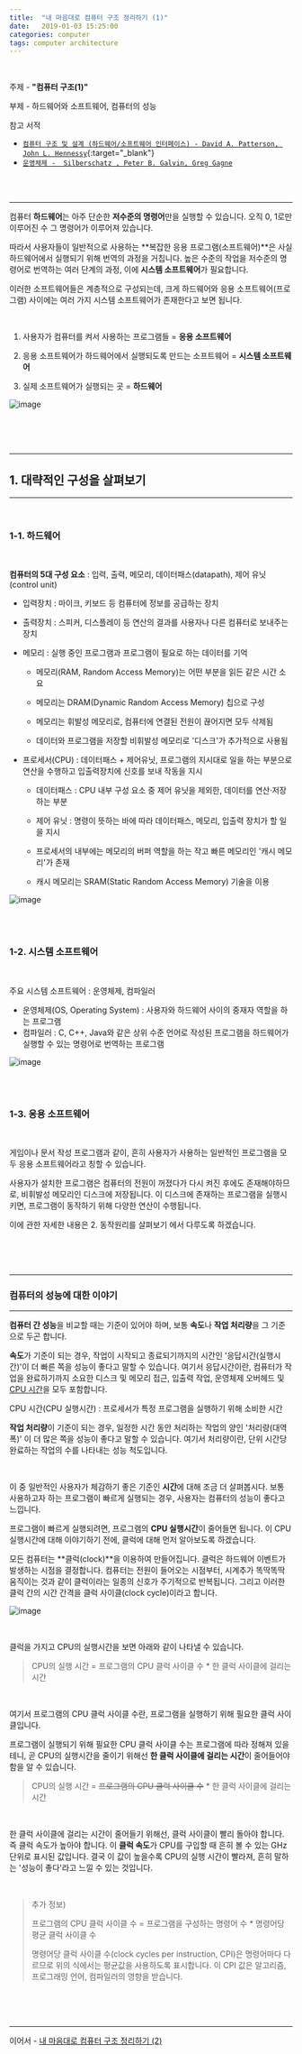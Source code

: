 ```yaml
---
title:  "내 마음대로 컴퓨터 구조 정리하기 (1)"
date:   2019-01-03 15:25:00
categories: computer
tags: computer architecture
---
```


<br>

주제 - **"컴퓨터 구조(1)"**  

부제 - 하드웨어와 소프트웨어, 컴퓨터의 성능

참고 서적

- [`컴퓨터 구조 및 설계 (하드웨어/소프트웨어 인터페이스) - David A. Patterson, John L. Hennessy`](http://www.kyobobook.co.kr/product/detailViewKor.laf?ejkGb=KOR&mallGb=KOR&barcode=9788964212134&orderClick=LAG&Kc=){:target="_blank"}
- [`운영체제 -  Silberschatz , Peter B. Galvin, Greg Gagne`](http://www.kyobobook.co.kr/product/detailViewKor.laf?ejkGb=KOR&mallGb=KOR&barcode=9788998886813&orderClick=LAG&Kc=)

<br><br>

---

컴퓨터 **하드웨어**는 아주 단순한 **저수준의 명령어**만을 실행할 수 있습니다.  오직 0, 1로만 이루어진 수 그 명령어가 이루어져 있습니다.  

따라서 사용자들이 일반적으로 사용하는 **복잡한 응용 프로그램(소프트웨어)**은 사실 하드웨어에서 실행되기 위해 번역의 과정을 거칩니다. 높은 수준의 작업을 저수준의 명령어로 번역하는 여러 단계의 과정, 이에 **시스템 소프트웨어**가 필요합니다.

이러한 소프트웨어들은 계층적으로 구성되는데, 크게 하드웨어와 응용 소프트웨어(프로그램) 사이에는 여러 가지 시스템 소프트웨어가 존재한다고 보면 됩니다.  

<br>

1. 사용자가 컴퓨터를 켜서 사용하는 프로그램들 = **응용 소프트웨어**

2. 응용 소프트웨어가 하드웨어에서 실행되도록 만드는 소프트웨어 = **시스템 소프트웨어**

3. 실제 소프트웨어가 실행되는 곳 = **하드웨어**  


![image](https://user-images.githubusercontent.com/23413819/50676311-084cb000-1037-11e9-8cde-aefd07499927.png)

<br><br><br>

---

## 1. 대략적인 구성을 살펴보기

---

<br>

### 1-1. 하드웨어

<br>

**컴퓨터의 5대 구성 요소** : 입력, 출력, 메모리, 데이터패스(datapath), 제어 유닛(control unit)  

* 입력장치 : 마이크, 키보드 등 컴퓨터에 정보를 공급하는 장치

* 출력장치 : 스피커, 디스플레이 등 연산의 결과를 사용자나 다른 컴퓨터로 보내주는 장치

* 메모리 : 실행 중인 프로그램과 프로그램이 필요로 하는 데이터를 기억

  - 메모리(RAM, Random Access Memory)는 어떤 부분을 읽든 같은 시간 소요

  - 메모리는 DRAM(Dynamic Random Access Memory) 칩으로 구성

  - 메모리는 휘발성 메모리로, 컴퓨터에 연결된 전원이 끊어지면 모두 삭제됨

  - 데이터와 프로그램을 저장할 비휘발성 메모리로 '디스크'가 추가적으로 사용됨

* 프로세서(CPU) : 데이터패스 + 제어유닛, 프로그램의 지시대로 일을 하는 부분으로 연산을 수행하고 입출력장치에 신호를 보내 작동을 지시

  * 데이터패스 : CPU 내부 구성 요소 중 제어 유닛을 제외한, 데이터를 연산·저장하는 부분

  * 제어 유닛 : 명령이 뜻하는 바에 따라 데이터패스, 메모리, 입출력 장치가 할 일을 지시
  * 프로세서의 내부에는 메모리의 버퍼 역할을 하는 작고 빠른 메모리인 '캐시 메모리'가 존재
  * 캐시 메모리는 SRAM(Static Random Access Memory) 기술을 이용

![image](https://user-images.githubusercontent.com/23413819/50676297-f4a14980-1036-11e9-95c4-3a7923cebf00.png)

<br><br>

### 1-2. 시스템 소프트웨어

<br>

주요 시스템 소프트웨어 : 운영체제, 컴파일러

- 운영체제(OS, Operating System) : 사용자와 하드웨어 사이의 중재자 역할을 하는 프로그램
- 컴파일러 : C, C++, Java와 같은 상위 수준 언어로 작성된 프로그램을 하드웨어가 실행할 수 있는 명령어로 번역하는 프로그램

![image](https://user-images.githubusercontent.com/23413819/50676340-303c1380-1037-11e9-95eb-7bbc154640d4.png)

<br><br>

### 1-3. 응용 소프트웨어

<br>

게임이나 문서 작성 프로그램과 같이, 흔히 사용자가 사용하는 일반적인 프로그램을 모두 응용 소프트웨어라고 칭할 수 있습니다.   

사용자가 설치한 프로그램은 컴퓨터의 전원이 꺼졌다가 다시 켜진 후에도 존재해야하므로, 비휘발성 메모리인 디스크에 저장됩니다. 이 디스크에 존재하는 프로그램을 실행시키면, 프로그램이 동작하기 위해 다양한 연산이 수행됩니다.  

이에 관한 자세한 내용은 2. 동작원리를 살펴보기 에서 다루도록 하겠습니다.

<br><br><br>

---

### 컴퓨터의 성능에 대한 이야기  

---

**컴퓨터 간 성능**을 비교할 때는 기준이 있어야 하며, 보통 **속도**나 **작업 처리량**을 그 기준으로 두곤 합니다.

**속도**가 기준이 되는 경우, 작업이 시작되고 종료되기까지의 시간인 '응답시간(실행시간)'이 더 빠른 쪽을 성능이 좋다고 말할 수 있습니다. 여기서 응답시간이란, 컴퓨터가 작업을 완료하기까지 소요한 디스크 및 메모리 접근, 입출력 작업, 운영체제 오버헤드 및 <u>CPU 시간</u>을 모두 포함합니다.  

CPU 시간(CPU 실행시간) : 프로세서가 특정 프로그램을 실행하기 위해 소비한 시간  

**작업 처리량**이 기준이 되는 경우, 일정한 시간 동안 처리하는 작업의 양인 '처리량(대역폭)' 이 더 많은 쪽을 성능이 좋다고 말할 수 있습니다. 여기서 처리량이란, 단위 시간당 완료하는 작업의 수를 나타내는 성능 척도입니다.  

<br>

이 중 일반적인 사용자가 체감하기 좋은 기준인 **시간**에 대해 조금 더 살펴봅시다.  보통 사용하고자 하는 프로그램이 빠르게 실행되는 경우, 사용자는 컴퓨터의 성능이 좋다고 느낍니다.  

프로그램이 빠르게 실행되려면, 프로그램의 **CPU 실행시간**이 줄어들면 됩니다. 이 CPU 실행시간에 대해 이야기하기 전에, 클럭에 대해 먼저 알아보도록 하겠습니다.

모든 컴퓨터는 **클럭(clock)**을 이용하여  만들어집니다. 클럭은 하드웨어 이벤트가 발생하는 시점을 결정합니다. 컴퓨터는 전원이 들어오는 시점부터, 시계추가 똑딱똑딱 움직이는 것과 같이 클럭이라는 일종의 신호가 주기적으로 반복됩니다. 그리고 이러한 클럭 간의 시간 간격을 클럭 사이클(clock cycle)이라고 합니다.

![image](https://user-images.githubusercontent.com/23413819/50594733-0a045f80-0ee1-11e9-84ef-580ef5fd5e0a.png)

<br>

클럭을 가지고 CPU의 실행시간을 보면 아래와 같이 나타낼 수 있습니다.

> CPU의 실행 시간 = 프로그램의 CPU 클럭 사이클 수 * 한 클럭 사이클에 걸리는 시간

<br>

여기서 프로그램의 CPU 클럭 사이클 수란, 프로그램을 실행하기 위해 필요한 클럭 사이클입니다.  

프로그램이 실행되기 위해 필요한 CPU 클럭 사이클 수는 프로그램에 따라 정해져 있을테니, 곧 CPU의 실행시간을 줄이기 위해선 **한 클럭 사이클에 걸리는 시간**이 줄어들어야함을 알 수 있습니다.

> CPU의 실행 시간 = ~~프로그램의 CPU 클럭 사이클 수~~ * 한 클럭 사이클에 걸리는 시간

<br>

한 클럭 사이클에 걸리는 시간이 줄어들기 위해선, 클럭 사이클이 빨리 돌아야 합니다. 즉 클럭 속도가 높아야 합니다. 이 **클럭 속도**가 CPU를 구입할 때 흔히 볼 수 있는 GHz 단위로 표시된 값입니다. 결국 이 값이 높을수록 CPU의 실행 시간이 빨라져, 흔히 말하는 '성능이 좋다'라고 느낄 수 있는 것입니다.

<br>

> 추가 정보)  
>
> 프로그램의 CPU 클럭 사이클 수 = 프로그램을 구성하는 명령어 수 * 명령어당 평균 클럭 사이클 수  
>
> 명령어당 클럭 사이클 수(clock cycles per instruction, CPI)은 명령어마다 다르므로 위의 식에서는 평균값을 사용하도록 표시합니다. 이 CPI 값은 알고리즘, 프로그래밍 언어, 컴파일러의 영향을 받습니다.

<br><br><br>

---

이어서 - [내 마음대로 컴퓨터 구조 정리하기 (2)](https://cocojelly.github.io/computer/%EB%82%B4-%EB%A7%88%EC%9D%8C%EB%8C%80%EB%A1%9C-%EC%BB%B4%ED%93%A8%ED%84%B0-%EA%B5%AC%EC%A1%B0-%EC%A0%95%EB%A6%AC%ED%95%98%EA%B8%B0-(2)/)
